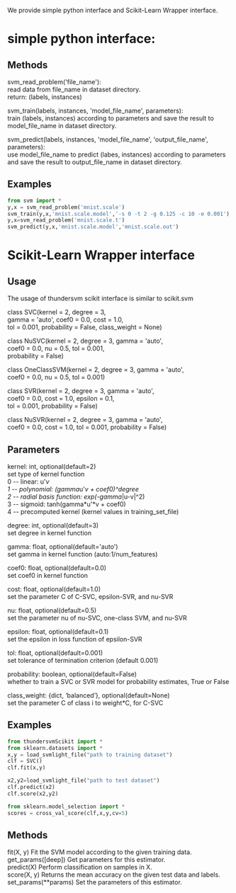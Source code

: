We provide simple python interface and Scikit-Learn Wrapper interface.

# simple python interface:
## Methods
svm_read_problem('file_name'):\
	read data from file_name in dataset directory.\
return: (labels, instances)

svm_train(labels, instances, 'model_file_name', parameters):\
	train (labels, instances) according to parameters and save the result to model_file_name in dataset directory.

svm_predict(labels, instances, 'model_file_name', 'output_file_name', parameters):\
	use model_file_name to predict (labes, instances) according to parameters and save the result to output_file_name in dataset directory.

## Examples
```python
from svm import *
y,x = svm_read_problem('mnist.scale')
svm_train(y,x,'mnist.scale.model','-s 0 -t 2 -g 0.125 -c 10 -e 0.001')
y,x=svm_read_problem('mnist.scale.t')
svm_predict(y,x,'mnist.scale.model','mnist.scale.out')
```

# Scikit-Learn Wrapper interface
## Usage
The usage of thundersvm scikit interface is similar to scikit.svm

class SVC(kernel = 2, degree = 3,\
          gamma = 'auto', coef0 = 0.0, cost = 1.0,\
          tol = 0.001, probability = False, class_weight = None)

class NuSVC(kernel = 2, degree = 3, gamma = 'auto',\
            coef0 = 0.0, nu = 0.5, tol = 0.001,\
            probability = False)

class OneClassSVM(kernel = 2, degree = 3, gamma = 'auto',\
                  coef0 = 0.0, nu = 0.5, tol = 0.001)

class SVR(kernel = 2, degree = 3, gamma = 'auto',\
          coef0 = 0.0, cost = 1.0, epsilon = 0.1,\
          tol = 0.001, probability = False)

class NuSVR(kernel = 2, degree = 3, gamma = 'auto',\
            coef0 = 0.0, cost = 1.0, tol = 0.001, probability = False)


## Parameters
kernel: int, optional(default=2)\
    set type of kernel function\
                    	0 -- linear: u'*v\
                    	1 -- polynomial: (gamma*u'*v + coef0)^degree\
                    	2 -- radial basis function: exp(-gamma*|u-v|^2)\
                    	3 -- sigmoid: tanh(gamma*u'*v + coef0)\
                    	4 -- precomputed kernel (kernel values in training_set_file)

degree: int, optional(default=3)\
    set degree in kernel function

gamma: float, optional(default='auto')\
    set gamma in kernel function (auto:1/num_features)

coef0: float, optional(default=0.0)\
    set coef0 in kernel function

cost: float, optional(default=1.0)\
    set the parameter C of C-SVC, epsilon-SVR, and nu-SVR

nu: float, optional(default=0.5)\
    set the parameter nu of nu-SVC, one-class SVM, and nu-SVR

epsilon: float, optional(default=0.1)\
    set the epsilon in loss function of epsilon-SVR

tol: float, optional(default=0.001)\
    set tolerance of termination criterion (default 0.001)

probability: boolean, optional(default=False)\
    whether to train a SVC or SVR model for probability estimates, True or False

class_weight:  {dict, ‘balanced’}, optional(default=None)\
    set the parameter C of class i to weight*C, for C-SVC



## Examples
```python
from thundersvmScikit import *
from sklearn.datasets import *
x,y = load_svmlight_file("path to training dataset")
clf = SVC()
clf.fit(x,y)

x2,y2=load_svmlight_file("path to test dataset")
clf.predict(x2)
clf.score(x2,y2)

from sklearn.model_selection import *
scores = cross_val_score(clf,x,y,cv=5)
```

## Methods
fit(X, y)	Fit the SVM model according to the given training data.\
get_params([deep])	Get parameters for this estimator.\
predict(X)	Perform classification on samples in X.\
score(X, y)	Returns the mean accuracy on the given test data and labels.\
set_params(**params)	Set the parameters of this estimator.



